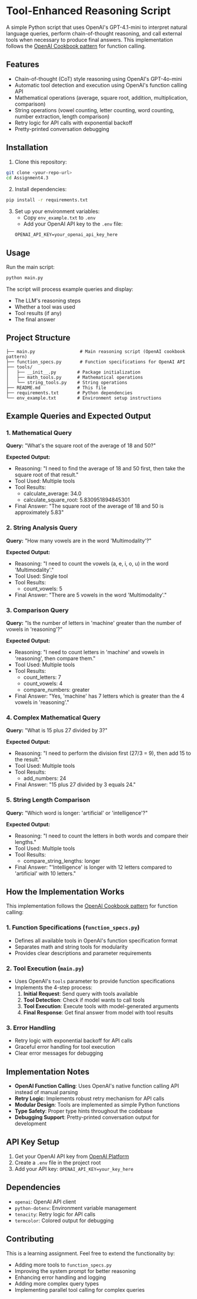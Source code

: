 # Tool-Enhanced Reasoning Script

A simple Python script that uses OpenAI's GPT-4.1-mini to interpret natural language queries, perform chain-of-thought reasoning, and call external tools when necessary to produce final answers. This implementation follows the [OpenAI Cookbook pattern](https://cookbook.openai.com/examples/how_to_call_functions_with_chat_models) for function calling.

## Features

- Chain-of-thought (CoT) style reasoning using OpenAI's GPT-4o-mini
- Automatic tool detection and execution using OpenAI's function calling API
- Mathematical operations (average, square root, addition, multiplication, comparison)
- String operations (vowel counting, letter counting, word counting, number extraction, length comparison)
- Retry logic for API calls with exponential backoff
- Pretty-printed conversation debugging

## Installation

1. Clone this repository:
```bash
git clone <your-repo-url>
cd Assignment4.3
```

2. Install dependencies:
```bash
pip install -r requirements.txt
```

3. Set up your environment variables:
   - Copy `env_example.txt` to `.env`
   - Add your OpenAI API key to the `.env` file:
   ```
   OPENAI_API_KEY=your_openai_api_key_here
   ```

## Usage

Run the main script:
```bash
python main.py
```

The script will process example queries and display:
- The LLM's reasoning steps
- Whether a tool was used
- Tool results (if any)
- The final answer

## Project Structure

```
├── main.py                 # Main reasoning script (OpenAI cookbook pattern)
├── function_specs.py       # Function specifications for OpenAI API
├── tools/
│   ├── __init__.py        # Package initialization
│   ├── math_tools.py      # Mathematical operations
│   └── string_tools.py    # String operations
├── README.md              # This file
├── requirements.txt       # Python dependencies
└── env_example.txt        # Environment setup instructions
```

## Example Queries and Expected Output

### 1. Mathematical Query
**Query:** "What's the square root of the average of 18 and 50?"

**Expected Output:**
- Reasoning: "I need to find the average of 18 and 50 first, then take the square root of that result."
- Tool Used: Multiple tools
- Tool Results:
  - calculate_average: 34.0
  - calculate_square_root: 5.830951894845301
- Final Answer: "The square root of the average of 18 and 50 is approximately 5.83"

### 2. String Analysis Query
**Query:** "How many vowels are in the word 'Multimodality'?"

**Expected Output:**
- Reasoning: "I need to count the vowels (a, e, i, o, u) in the word 'Multimodality'."
- Tool Used: Single tool
- Tool Results:
  - count_vowels: 5
- Final Answer: "There are 5 vowels in the word 'Multimodality'."

### 3. Comparison Query
**Query:** "Is the number of letters in 'machine' greater than the number of vowels in 'reasoning'?"

**Expected Output:**
- Reasoning: "I need to count letters in 'machine' and vowels in 'reasoning', then compare them."
- Tool Used: Multiple tools
- Tool Results:
  - count_letters: 7
  - count_vowels: 4
  - compare_numbers: greater
- Final Answer: "Yes, 'machine' has 7 letters which is greater than the 4 vowels in 'reasoning'."

### 4. Complex Mathematical Query
**Query:** "What is 15 plus 27 divided by 3?"

**Expected Output:**
- Reasoning: "I need to perform the division first (27/3 = 9), then add 15 to the result."
- Tool Used: Multiple tools
- Tool Results:
  - add_numbers: 24
- Final Answer: "15 plus 27 divided by 3 equals 24."

### 5. String Length Comparison
**Query:** "Which word is longer: 'artificial' or 'intelligence'?"

**Expected Output:**
- Reasoning: "I need to count the letters in both words and compare their lengths."
- Tool Used: Multiple tools
- Tool Results:
  - compare_string_lengths: longer
- Final Answer: "'Intelligence' is longer with 12 letters compared to 'artificial' with 10 letters."

## How the Implementation Works

This implementation follows the [OpenAI Cookbook pattern](https://cookbook.openai.com/examples/how_to_call_functions_with_chat_models) for function calling:

### 1. Function Specifications (`function_specs.py`)
- Defines all available tools in OpenAI's function specification format
- Separates math and string tools for modularity
- Provides clear descriptions and parameter requirements

### 2. Tool Execution (`main.py`)
- Uses OpenAI's `tools` parameter to provide function specifications
- Implements the 4-step process:
  1. **Initial Request**: Send query with tools available
  2. **Tool Detection**: Check if model wants to call tools
  3. **Tool Execution**: Execute tools with model-generated arguments
  4. **Final Response**: Get final answer from model with tool results

### 3. Error Handling
- Retry logic with exponential backoff for API calls
- Graceful error handling for tool execution
- Clear error messages for debugging

## Implementation Notes

- **OpenAI Function Calling**: Uses OpenAI's native function calling API instead of manual parsing
- **Retry Logic**: Implements robust retry mechanism for API calls
- **Modular Design**: Tools are implemented as simple Python functions
- **Type Safety**: Proper type hints throughout the codebase
- **Debugging Support**: Pretty-printed conversation output for development

## API Key Setup

1. Get your OpenAI API key from [OpenAI Platform](https://platform.openai.com/api-keys)
2. Create a `.env` file in the project root
3. Add your API key: `OPENAI_API_KEY=your_key_here`

## Dependencies

- `openai`: OpenAI API client
- `python-dotenv`: Environment variable management
- `tenacity`: Retry logic for API calls
- `termcolor`: Colored output for debugging

## Contributing

This is a learning assignment. Feel free to extend the functionality by:
- Adding more tools to `function_specs.py`
- Improving the system prompt for better reasoning
- Enhancing error handling and logging
- Adding more complex query types
- Implementing parallel tool calling for complex queries 